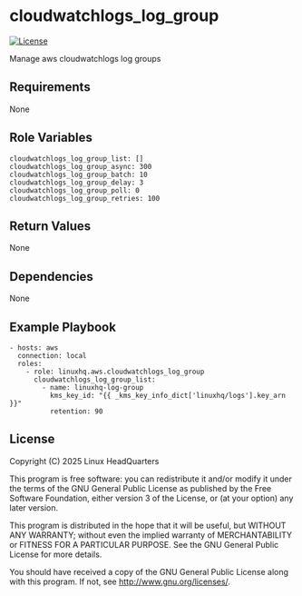 # cloudwatchlogs\_log\_group

[![License](https://img.shields.io/badge/license-GPLv3-lightgreen)](https://www.gnu.org/licenses/gpl-3.0.en.html#license-text)

Manage aws cloudwatchlogs log groups

## Requirements

None

## Role Variables

    cloudwatchlogs_log_group_list: []
    cloudwatchlogs_log_group_async: 300
    cloudwatchlogs_log_group_batch: 10
    cloudwatchlogs_log_group_delay: 3
    cloudwatchlogs_log_group_poll: 0
    cloudwatchlogs_log_group_retries: 100

## Return Values

None

## Dependencies

None

## Example Playbook

    - hosts: aws
      connection: local
      roles:
        - role: linuxhq.aws.cloudwatchlogs_log_group
          cloudwatchlogs_log_group_list:
            - name: linuxhq-log-group
              kms_key_id: "{{ _kms_key_info_dict['linuxhq/logs'].key_arn }}"
              retention: 90

## License

Copyright (C) 2025 Linux HeadQuarters

This program is free software: you can redistribute it and/or modify
it under the terms of the GNU General Public License as published by
the Free Software Foundation, either version 3 of the License, or
(at your option) any later version.

This program is distributed in the hope that it will be useful,
but WITHOUT ANY WARRANTY; without even the implied warranty of
MERCHANTABILITY or FITNESS FOR A PARTICULAR PURPOSE. See the
GNU General Public License for more details.

You should have received a copy of the GNU General Public License
along with this program. If not, see <http://www.gnu.org/licenses/>.
